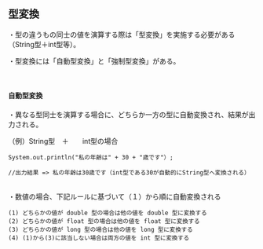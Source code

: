 ## 型変換

・型の違うもの同士の値を演算する際は「型変換」を実施する必要がある（String型＋int型等）。

・型変換には「自動型変換」と「強制型変換」がある。

</br>

#### 自動型変換

・異なる型同士を演算する場合に、どちらか一方の型に自動変換され、結果が出力される。

（例）String型　＋　　int型の場合

```
System.out.println("私の年齢は" + 30 + "歳です"）;

//出力結果 => 私の年齢は30歳です（int型である30が自動的にString型へ変換される）
```
</br>
・数値の場合、下記ルールに基づいて（１）から順に自動変換される

```
(1) どちらかの値が double 型の場合は他の値を double 型に変換する
(2) どちらかの値が float 型の場合は他の値を float 型に変換する
(3) どちらかの値が long 型の場合は他の値を long 型に変換する
(4) (1)から(3)に該当しない場合は両方の値を int 型に変換する
```

